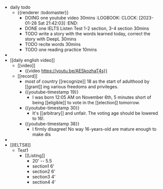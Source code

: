 - daily todo
	- {{renderer :todomaster}}
		- DOING one youtube video 30mins
		  :LOGBOOK:
		  CLOCK: [2023-01-28 Sat 21:42:03]
		  :END:
		- DONE one IELTS Listen Test 1-2 section, 3-4 section  30mins
		- TODO write a story with the words learned today, correct the story with DeepL  30mins
		- TODO recite words 30mins
		- TODO one reading practice 10mins
-
- [[daily english video]]
	- [[video]]
		- {{video https://youtu.be/AESkozhaT4s}}
	- [[record]]
		- most of country [[recognize]] 18 as the start of adulthood by [[grant]] ing various freedoms and privileges.
		- {{youtube-timestamp 19}}
			- I was born 12:05 AM on November 6th, 5 minutes short of being [[eligible]] to vote in the [[election]] tomorrow.
		- {{youtube-timestamp 30}}
			- It's [[arbitrary]] and unfair. The voting age should be lowered to 16!.
		- {{youtube-timestamp 38}}
			- I firmly disagree! No way 16-years-old are mature enough to  make dis
-
- [[IELTS8]]
	- Test1
		- [[Listing]]
			- 20' -- 5.5
			- section1 6'
			- section2 6'
			- section3 4'
			- section4 4'
